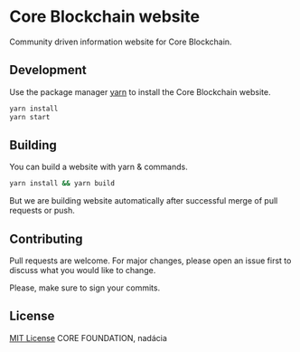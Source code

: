 # Core Blockchain website

Community driven information website for Core Blockchain.

## Development

Use the package manager [yarn](https://yarnpkg.com/) to install the Core Blockchain website.

```bash
yarn install
yarn start
```

## Building

You can build a website with yarn & commands.

```bash
yarn install && yarn build
```

But we are building website automatically after successful merge of pull requests or push.

## Contributing

Pull requests are welcome. For major changes, please open an issue first to discuss what you would like to change.

Please, make sure to sign your commits.

## License
[MIT License](LICENSE) CORE FOUNDATION, nadácia
